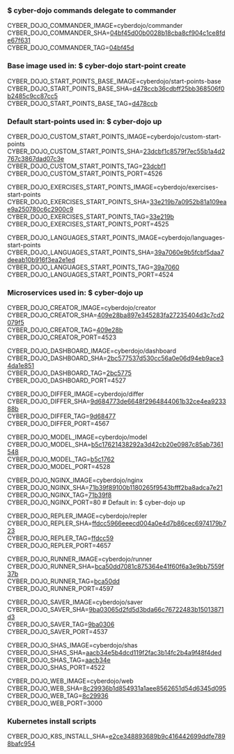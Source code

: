 ### $ cyber-dojo commands delegate to commander

CYBER_DOJO_COMMANDER_IMAGE=cyberdojo/commander  
CYBER_DOJO_COMMANDER_SHA=[04bf45d00b0028b18cba8cf904c1ce8fde67f631](https://github.com/cyber-dojo/commander/commit/04bf45d00b0028b18cba8cf904c1ce8fde67f631)  
CYBER_DOJO_COMMANDER_TAG=[04bf45d](https://hub.docker.com/layers/cyberdojo/commander/04bf45d/images/sha256-080ef76d4e203b4f8ea0359a825a4f5871287b1beb75d201be1c4ade6aef8116)  

### Base image used in: $ cyber-dojo start-point create

CYBER_DOJO_START_POINTS_BASE_IMAGE=cyberdojo/start-points-base  
CYBER_DOJO_START_POINTS_BASE_SHA=[d478ccb36cdbff25bb368506f0b2485c9cc87cc5](https://github.com/cyber-dojo/start-points-base/commit/d478ccb36cdbff25bb368506f0b2485c9cc87cc5)  
CYBER_DOJO_START_POINTS_BASE_TAG=[d478ccb](https://hub.docker.com/layers/cyberdojo/start-points-base/d478ccb/images/sha256-402adefd8be573b4b0eead68436c2958e957df173c365e03c55bec5b0d3fd87e)  

### Default start-points used in: $ cyber-dojo up

CYBER_DOJO_CUSTOM_START_POINTS_IMAGE=cyberdojo/custom-start-points  
CYBER_DOJO_CUSTOM_START_POINTS_SHA=[23dcbf1c8579f7ec55b1a4d2767c3867dad07c3e](https://github.com/cyber-dojo/custom-start-points/commit/23dcbf1c8579f7ec55b1a4d2767c3867dad07c3e)  
CYBER_DOJO_CUSTOM_START_POINTS_TAG=[23dcbf1](https://hub.docker.com/layers/cyberdojo/custom-start-points/23dcbf1/images/sha256-988f93121e2ce59491ca517cc1d00d27704e57e8476a9c2807823fb0bb6d14fb)  
CYBER_DOJO_CUSTOM_START_POINTS_PORT=4526

CYBER_DOJO_EXERCISES_START_POINTS_IMAGE=cyberdojo/exercises-start-points  
CYBER_DOJO_EXERCISES_START_POINTS_SHA=[33e219b7a0952b81a109eae9a250780c6c2900c9](https://github.com/cyber-dojo/exercises-start-points/commit/33e219b7a0952b81a109eae9a250780c6c2900c9)  
CYBER_DOJO_EXERCISES_START_POINTS_TAG=[33e219b](https://hub.docker.com/layers/cyberdojo/exercises-start-points/33e219b/images/sha256-ce5c22b5bdaca447a2322defe1b0c4c9a367d5ed4c8e1bf5617e03d0cbe9f8de)  
CYBER_DOJO_EXERCISES_START_POINTS_PORT=4525

CYBER_DOJO_LANGUAGES_START_POINTS_IMAGE=cyberdojo/languages-start-points  
CYBER_DOJO_LANGUAGES_START_POINTS_SHA=[39a7060e9b5fcbf5daa7deeab10b916f3ea2e1ed](https://github.com/cyber-dojo/languages-start-points/commit/39a7060e9b5fcbf5daa7deeab10b916f3ea2e1ed)  
CYBER_DOJO_LANGUAGES_START_POINTS_TAG=[39a7060](https://hub.docker.com/layers/cyberdojo/languages-start-points/39a7060/images/sha256-ac1c03c6010318277f0241a412f7ea56a9ba416b33db389f9343b4049604d6f2)  
CYBER_DOJO_LANGUAGES_START_POINTS_PORT=4524

### Microservices used in: $ cyber-dojo up

CYBER_DOJO_CREATOR_IMAGE=cyberdojo/creator  
CYBER_DOJO_CREATOR_SHA=[409e28ba897e345283fa27235404d3c7cd2079f5](https://github.com/cyber-dojo/creator/commit/409e28ba897e345283fa27235404d3c7cd2079f5)  
CYBER_DOJO_CREATOR_TAG=[409e28b](https://hub.docker.com/layers/cyberdojo/creator/409e28b/images/sha256-e2c18fabb023cb1835ad7b2dba92507431b8eb44bc3c015e61ad3976d9f869ec)  
CYBER_DOJO_CREATOR_PORT=4523

CYBER_DOJO_DASHBOARD_IMAGE=cyberdojo/dashboard  
CYBER_DOJO_DASHBOARD_SHA=[2bc577537d530cc56a0e06d94eb9ace34da1e851](https://github.com/cyber-dojo/dashboard/commit/2bc577537d530cc56a0e06d94eb9ace34da1e851)  
CYBER_DOJO_DASHBOARD_TAG=[2bc5775](https://hub.docker.com/layers/cyberdojo/dashboard/2bc5775/images/sha256-ee8a5c721025faa7a9276d1b38316712429e7471191aca22104e97c0ec111a1f)  
CYBER_DOJO_DASHBOARD_PORT=4527

CYBER_DOJO_DIFFER_IMAGE=cyberdojo/differ  
CYBER_DOJO_DIFFER_SHA=[9d684773de6648f2964844061b32ce4ea923388b](https://github.com/cyber-dojo/differ/commit/9d684773de6648f2964844061b32ce4ea923388b)  
CYBER_DOJO_DIFFER_TAG=[9d68477](https://hub.docker.com/layers/cyberdojo/differ/9d68477/images/sha256-f7c8bb276522dd7205d91547d53fb74e6e5f9e67b02853d6d5e0b8c701d36d07)  
CYBER_DOJO_DIFFER_PORT=4567

CYBER_DOJO_MODEL_IMAGE=cyberdojo/model  
CYBER_DOJO_MODEL_SHA=[b5c17621438292a3d42cb20e0987c85ab7361548](https://github.com/cyber-dojo/model/commit/b5c17621438292a3d42cb20e0987c85ab7361548)  
CYBER_DOJO_MODEL_TAG=[b5c1762](https://hub.docker.com/layers/cyberdojo/model/b5c1762/images/sha256-b92e436b4f2fc76fe2ab7ef4da5aa84adf272524da5afeb5f5748cb0b1a6d8ca)  
CYBER_DOJO_MODEL_PORT=4528

CYBER_DOJO_NGINX_IMAGE=cyberdojo/nginx  
CYBER_DOJO_NGINX_SHA=[71b39f89100b1180265f9543bfff2ba8adca7e21](https://github.com/cyber-dojo/nginx/commit/71b39f89100b1180265f9543bfff2ba8adca7e21)  
CYBER_DOJO_NGINX_TAG=[71b39f8](https://hub.docker.com/layers/cyberdojo/nginx/71b39f8/images/sha256-5ea73fc81556be13610b6dcd1d4f54d120c1dc6d9d75b393c176348d19ba1d77)  
CYBER_DOJO_NGINX_PORT=80 # Default in: $ cyber-dojo up

CYBER_DOJO_REPLER_IMAGE=cyberdojo/repler  
CYBER_DOJO_REPLER_SHA=[ffdcc5966eeecd004a0e4d7b86cec6974179b723](https://github.com/cyber-dojo/repler/commit/ffdcc5966eeecd004a0e4d7b86cec6974179b723)  
CYBER_DOJO_REPLER_TAG=[ffdcc59](https://hub.docker.com/layers/cyberdojo/repler/ffdcc59/images/sha256-f2448d9e44c5aaccc810fbbeb9c18656e7157163a3fe4a4cd52a64ca43288123)  
CYBER_DOJO_REPLER_PORT=4657

CYBER_DOJO_RUNNER_IMAGE=cyberdojo/runner  
CYBER_DOJO_RUNNER_SHA=[bca50dd7081c875364e41f60f6a3e9bb7559f37b](https://github.com/cyber-dojo/runner/commit/bca50dd7081c875364e41f60f6a3e9bb7559f37b)  
CYBER_DOJO_RUNNER_TAG=[bca50dd](https://hub.docker.com/layers/cyberdojo/runner/bca50dd/images/sha256-69a9466c00625a232dc8a82a3e9d588c9ecdd82e842acb7c5e03fa042dad6491)  
CYBER_DOJO_RUNNER_PORT=4597

CYBER_DOJO_SAVER_IMAGE=cyberdojo/saver  
CYBER_DOJO_SAVER_SHA=[9ba03065d2fd5d3bda66c76722483b15013871d3](https://github.com/cyber-dojo/saver/commit/9ba03065d2fd5d3bda66c76722483b15013871d3)  
CYBER_DOJO_SAVER_TAG=[9ba0306](https://hub.docker.com/layers/cyberdojo/saver/9ba0306/images/sha256-d5b4b493b96a407d46d2ca3af0bb4e9ffd225df78a5aed105224e4120b3b9814)  
CYBER_DOJO_SAVER_PORT=4537

CYBER_DOJO_SHAS_IMAGE=cyberdojo/shas  
CYBER_DOJO_SHAS_SHA=[aacb34e5b4dcd119f2fac3b14fc2b4a9f48f4ded](https://github.com/cyber-dojo/shas/commit/aacb34e5b4dcd119f2fac3b14fc2b4a9f48f4ded)  
CYBER_DOJO_SHAS_TAG=[aacb34e](https://hub.docker.com/layers/cyberdojo/shas/aacb34e/images/sha256-cce43d1cef7a6b1fe786d843f469f67749b03bc551561fdc1541d82fe4a289f6)  
CYBER_DOJO_SHAS_PORT=4522

CYBER_DOJO_WEB_IMAGE=cyberdojo/web  
CYBER_DOJO_WEB_SHA=[8c29936b1d854931a1aee8562651d54d6345d095](https://github.com/cyber-dojo/web/commit/8c29936b1d854931a1aee8562651d54d6345d095)  
CYBER_DOJO_WEB_TAG=[8c29936](https://hub.docker.com/layers/cyberdojo/web/8c29936/images/sha256-b46ba5fb578ddd047969c6c718d714987d3e9216a740b7ab4671b2ba0417dfb8)  
CYBER_DOJO_WEB_PORT=3000

### Kubernetes install scripts
CYBER_DOJO_K8S_INSTALL_SHA=[e2ce348893689b9c416442699ddfe7898bafc954](https://github.com/cyber-dojo/k8s-install/commit/e2ce348893689b9c416442699ddfe7898bafc954)  
